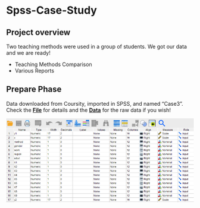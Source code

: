 # Spss-Case-Study

## Project overview
Two teaching methods were used in a group of students. We got our data and we are ready!
- Teaching Methods Comparison
- Various Reports

## Prepare Phase 
Data downloaded from Coursity, imported in SPSS, and named “Case3”.
Check the **[File](https://github.com/DimKaisaris/Spss-Case-Study/blob/main/Processed%20Files/Ask%20Phase(english)1.docx)** for details and
the **[Data](https://github.com/DimKaisaris/Spss-Case-Study/tree/main/Raw%20Files)** for the raw data if you wish!

![Raw_Data](Images/Raw_Variable_View.png)




